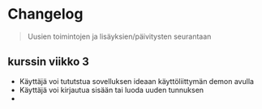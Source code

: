 # Changelog 
> Uusien toimintojen ja lisäyksien/päivitysten seurantaan

## kurssin viikko 3
- Käyttäjä voi tututstua sovelluksen ideaan käyttöliittymän demon avulla
- Käyttäjä voi kirjautua sisään tai luoda uuden tunnuksen
- 
